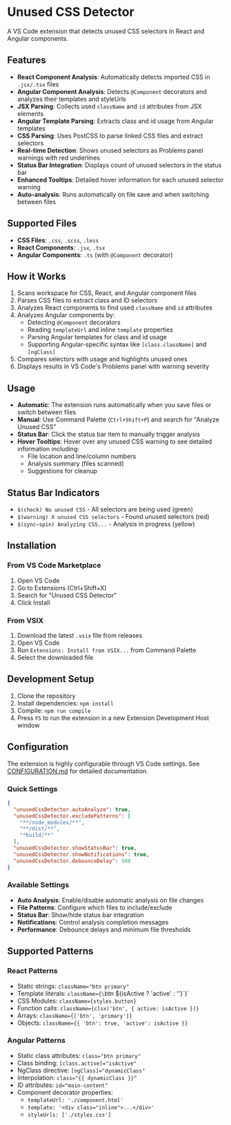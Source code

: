 # Unused CSS Detector

A VS Code extension that detects unused CSS selectors in React and Angular components.

## Features

- **React Component Analysis**: Automatically detects imported CSS in `.jsx/.tsx` files
- **Angular Component Analysis**: Detects `@Component` decorators and analyzes their templates and styleUrls
- **JSX Parsing**: Collects used `className` and `id` attributes from JSX elements
- **Angular Template Parsing**: Extracts class and id usage from Angular templates
- **CSS Parsing**: Uses PostCSS to parse linked CSS files and extract selectors
- **Real-time Detection**: Shows unused selectors as Problems panel warnings with red underlines
- **Status Bar Integration**: Displays count of unused selectors in the status bar
- **Enhanced Tooltips**: Detailed hover information for each unused selector warning
- **Auto-analysis**: Runs automatically on file save and when switching between files

## Supported Files

- **CSS Files**: `.css`, `.scss`, `.less`
- **React Components**: `.jsx`, `.tsx`
- **Angular Components**: `.ts` (with `@Component` decorator)

## How it Works

1. Scans workspace for CSS, React, and Angular component files
2. Parses CSS files to extract class and ID selectors
3. Analyzes React components to find used `className` and `id` attributes
4. Analyzes Angular components by:
   - Detecting `@Component` decorators
   - Reading `templateUrl` and inline `template` properties
   - Parsing Angular templates for class and id usage
   - Supporting Angular-specific syntax like `[class.className]` and `[ngClass]`
5. Compares selectors with usage and highlights unused ones
6. Displays results in VS Code's Problems panel with warning severity

## Usage

- **Automatic**: The extension runs automatically when you save files or switch between files
- **Manual**: Use Command Palette (`Ctrl+Shift+P`) and search for "Analyze Unused CSS"
- **Status Bar**: Click the status bar item to manually trigger analysis
- **Hover Tooltips**: Hover over any unused CSS warning to see detailed information including:
  - File location and line/column numbers
  - Analysis summary (files scanned)
  - Suggestions for cleanup

## Status Bar Indicators

- `$(check) No unused CSS` - All selectors are being used (green)
- `$(warning) X unused CSS selectors` - Found unused selectors (red)
- `$(sync~spin) Analyzing CSS...` - Analysis in progress (yellow)

## Installation

### From VS Code Marketplace
1. Open VS Code
2. Go to Extensions (Ctrl+Shift+X)
3. Search for "Unused CSS Detector"
4. Click Install

### From VSIX
1. Download the latest `.vsix` file from releases
2. Open VS Code
3. Run `Extensions: Install from VSIX...` from Command Palette
4. Select the downloaded file

## Development Setup

1. Clone the repository
2. Install dependencies: `npm install`
3. Compile: `npm run compile`
4. Press `F5` to run the extension in a new Extension Development Host window

## Configuration

The extension is highly configurable through VS Code settings. See [CONFIGURATION.md](CONFIGURATION.md) for detailed documentation.

### Quick Settings
```json
{
  "unusedCssDetector.autoAnalyze": true,
  "unusedCssDetector.excludePatterns": [
    "**/node_modules/**",
    "**/dist/**",
    "*build/**"
  ],
  "unusedCssDetector.showStatusBar": true,
  "unusedCssDetector.showNotifications": true,
  "unusedCssDetector.debounceDelay": 500
}
```

### Available Settings
- **Auto Analysis**: Enable/disable automatic analysis on file changes
- **File Patterns**: Configure which files to include/exclude
- **Status Bar**: Show/hide status bar integration
- **Notifications**: Control analysis completion messages
- **Performance**: Debounce delays and minimum file thresholds

## Supported Patterns

### React Patterns
- Static strings: `className="btn primary"`
- Template literals: `className={\`btn \${isActive ? 'active' : ''}\`}`
- CSS Modules: `className={styles.button}`
- Function calls: `className={clsx('btn', { active: isActive })}`
- Arrays: `className={['btn', 'primary']}`
- Objects: `className={{ 'btn': true, 'active': isActive }}`

### Angular Patterns
- Static class attributes: `class="btn primary"`
- Class binding: `[class.active]="isActive"`
- NgClass directive: `[ngClass]="dynamicClass"`
- Interpolation: `class="{{ dynamicClass }}"`
- ID attributes: `id="main-content"`
- Component decorator properties:
  - `templateUrl: './component.html'`
  - `template: '<div class="inline">...</div>'`
  - `styleUrls: ['./styles.css']`